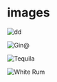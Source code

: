 # images
![dd](https://user-images.githubusercontent.com/39569027/134801326-0e146f00-61e7-4628-b48f-5af5bbb2f33f.png)

![Gin@](https://user-images.githubusercontent.com/39569027/134801805-9ea743bd-b754-492b-b349-a271793180ec.png)

![Tequila](https://user-images.githubusercontent.com/39569027/134801986-a8650ea3-0b76-41d6-86d4-f27af86280cb.png)

![White Rum](https://user-images.githubusercontent.com/39569027/134803790-54e75c5a-4a22-49d3-8445-f0c258df770d.png)
